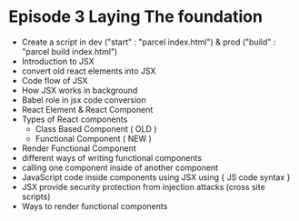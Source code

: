 # Episode 3 Laying The foundation

 - Create a script in dev ("start" : "parcel index.html") & prod ("build" : "parcel build index.html")
 - Introduction to JSX
 - convert old react elements into JSX
 - Code flow of JSX
 - How JSX works in background
 - Babel role in jsx code conversion
 - React Element & React Component
 - Types of React components
    - Class Based Component ( OLD )
    - Functional Component ( NEW )
 - Render Functional Component 
 - different ways of writing functional components
 - calling one component inside of another component
 - JavaScript code inside components using JSX using { JS code syntax }
 - JSX provide security protection from injection attacks (cross site scripts)
 - Ways to render functional components

